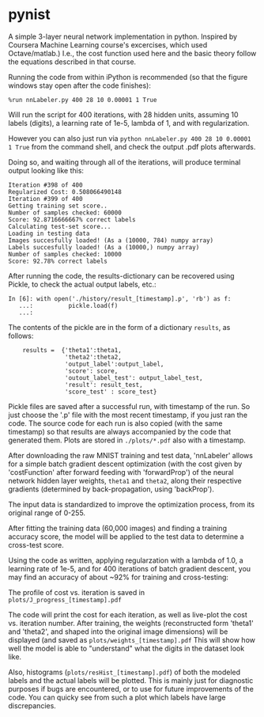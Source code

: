 # pynist
A simple 3-layer neural network implementation in python. 
Inspired by Coursera Machine Learning course's excercises, which used Octave/matlab.)
I.e., the cost function used here and the basic theory follow the equations described in that course.

Running the code from within iPython is recommended (so that the figure windows stay open after the code finishes):

```
%run nnLabeler.py 400 28 10 0.00001 1 True
```
Will run the script for 400 iterations, with 28 hidden units, assuming 10 labels (digits), a learning rate of 1e-5, lambda of 1, and with regularization.

However you can also just run via `python nnLabeler.py 400 28 10 0.00001 1 True` from the command shell, and check the output .pdf plots afterwards.

Doing so, and waiting through all of the iterations, will produce terminal output looking like this:

```
Iteration #398 of 400
Regularized Cost: 0.508066490148
Iteration #399 of 400
Getting training set score..
Number of samples checked: 60000
Score: 92.8716666667% correct labels
Calculating test-set score...
Loading in testing data
Images succesfully loaded! (As a (10000, 784) numpy array)
Labels succesfully loaded! (As a (10000,) numpy array)
Number of samples checked: 10000
Score: 92.78% correct labels
```

After running the code, the results-dictionary can be recovered using Pickle, to check the actual output labels, etc.:

```
In [6]: with open('./history/result_[timestamp].p', 'rb') as f:
   ...:          pickle.load(f)
   ...:     
```

The contents of the pickle are in the form of a dictionary `results`, as follows:

```
    results =  {'theta1':theta1,
                'theta2':theta2,
                'output_label':output_label,
                'score': score,
                'outout_label_test': output_label_test,
                'result': result_test,
                'score_test' : score_test}
```                

Pickle files are saved after a successful run, with timestamp of the run. So just choose the '.p' file with the most recent timestamp, if you just ran the code.
The source code for each run is also copied (with the same timestamp) so that results are always accompanied by the code that generated them. 
Plots are stored in `./plots/*.pdf` also with a timestamp.

After downloading the raw MNIST training and test data, 'nnLabeler' allows for a simple batch gradient descent
optimization (with the cost given by 'costFunction' after forward feeding with 'forwardProp') of the neural network hidden layer weights, `theta1` and `theta2`,
along their respective gradients (determined by back-propagation, using 'backProp').

The input data is standardized to improve the optimization process, from its original range of 0-255.

After fitting the training data (60,000 images) and finding a training accuracy score, the model will
be applied to the test data to determine a cross-test score.

Using the code as written, applying regularzation with a lambda of 1.0, a learning rate of 1e-5, and for 400
iterations of batch gradient descent, you may find an accuracy of about ~92% for training and cross-testing:

The profile of cost vs. iteration is saved in `plots/J_progress_[timestamp].pdf`

The code will print the cost for each iteration, as well as live-plot the cost vs. iteration number. After training,
the weights (reconstructed form 'theta1' and 'theta2', and shaped into the original image dimensions) will be displayed (and saved as 
`plots/weights_[timestamp].pdf`
This will show how well the model is able to "understand" what the digits in the dataset look like. 

Also, histograms (`plots/resHist_[timestamp].pdf`) of both the modeled labels and the actual labels will be plotted. This is mainly just for diagnostic purposes
if bugs are encountered, or to use for future improvements of the code. You can quicky see from such a plot which labels
have large discrepancies.
